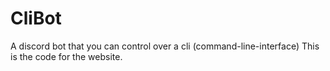# CliBot
A discord bot that you can control over a cli (command-line-interface)
This is the code for the website.
